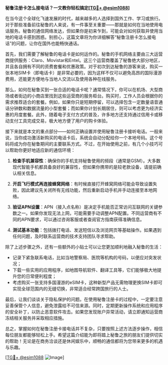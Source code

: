 **秘鲁注册卡怎么接电话？一文教你轻松搞定[[TG💪+ @esim1088](https://t.me/s/esim1088)]**

在当今这个全球化飞速发展的时代，越来越多的人选择到国外工作、学习或旅行。对于那些准备前往秘鲁的人来说，有一件事至关重要——那就是如何在当地使用电话服务。秘鲁的通信网络发达，但如果你是初来乍到，可能会对如何获取并使用当地的电话卡感到困惑。别担心，这篇文章将为你详细解答“秘鲁注册卡怎么接电话”的问题，让你在国外也能畅快通话。

首先，我们需要了解秘鲁的电话卡是如何运作的。秘鲁的手机网络主要由三大运营商提供服务：Claro、Movistar和Entel。这三个运营商覆盖了秘鲁绝大部分地区，并且各自拥有不同的资费套餐和优惠政策。对于初次到达秘鲁的游客来说，购买一张本地SIM卡（即电话卡）是非常必要的，因为这样不仅可以避免高昂的国际漫游费用，还能更方便地与当地人交流以及使用各种在线服务。

那么，如何在秘鲁买到一张合适的电话卡呢？通常情况下，你可以在机场、大型商场或者街边的小商店里找到这些运营商的服务柜台。购买时，工作人员会根据你的需求推荐适合的套餐。例如，如果你只是短期停留，可以选择包含一定数量语音通话分钟数和数据流量的小型套餐；而如果你计划长期居住，则可以考虑更为经济实惠的月度套餐。此外，随着电子支付方式的普及，许多地方还支持通过信用卡或移动支付工具完成交易，极大地方便了用户的购卡体验。

接下来就是本文的重点部分——如何正确设置并使用秘鲁注册卡接听电话。一般来说，当你成功激活新购买的电话卡后，系统会自动分配给你一个本地号码。这个号码将成为你在秘鲁期间的主要联系方式。不过，在开始使用之前，有几个小技巧可以帮助你更好地适应新的通信环境：

1. **检查手机兼容性**：确保你的手机支持秘鲁使用的频段（通常是GSM）。大多数现代智能手机都具备良好的兼容性，但如果你携带的是较老款设备，请提前确认相关信息。
   
2. **开启飞行模式再连接蜂窝网络**：有时候直接打开蜂窝网络可能会导致设置失败，因此建议先关闭所有无线功能，然后重新启动手机并手动连接至本地网络。

3. **验证APN设置**：APN（接入点名称）是决定手机能否正常访问互联网的关键参数之一。如果你发现无法上网，可能需要手动调整APN配置。不同运营商有不同的APN要求，可以通过咨询客服或者查阅官方指南获得准确信息。

4. **测试基本功能**：包括拨打电话、发送短信以及浏览网页等基础操作。如果遇到任何问题，及时联系运营商的技术支持团队寻求帮助。

除了上述步骤之外，还有一些额外的小贴士可以让您更加顺利地融入秘鲁的生活：

- 记录下紧急联系电话，比如当地警察局、医院等机构的号码，以便应对突发状况；
- 下载一些实用的应用程序，如地图导航软件、翻译工具等，它们能够极大地提升您的日常便利程度；
- 考虑购买一张支持多国漫游的eSIM卡，这种新型产品无需物理更换SIM卡即可实现全球范围内的无缝切换，非常适合经常跨国旅行的人士。

最后，让我们谈谈关于隐私保护的问题。在使用秘鲁注册卡的过程中，一定要注意妥善保管个人信息，避免泄露给不可信来源。同时，定期更新操作系统和应用程序的安全补丁，以防止恶意软件攻击。如果您发现账户异常活动，请立即通知运营商冻结相关服务并采取相应措施。

总之，掌握如何在秘鲁注册卡接电话并不复杂，只要按照上述方法逐步操作，相信每位朋友都能够轻松上手。希望这篇介绍能为即将踏上秘鲁之旅的朋友们提供切实的帮助！无论是在商务洽谈还是休闲娱乐中，顺畅的通信都将为您带来更多的机遇与乐趣。

[[TG💪+ @esim1088](https://t.me/s/esim1088) ![Image](https://i.postimg.cc/4NQfJmqS/Snipaste-2025-05-13-00-14-12.png)]